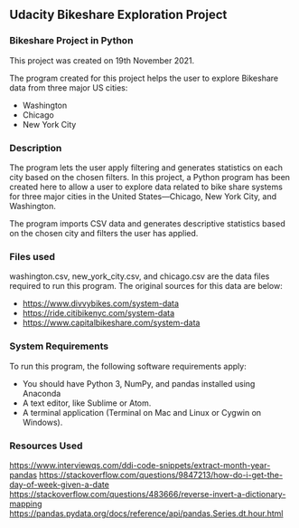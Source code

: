 ## Udacity Bikeshare Exploration Project

### Bikeshare Project in Python
This project was created on 19th November 2021.

The program created for this project helps the user to explore Bikeshare data from three major US cities:

- Washington
- Chicago
- New York City

### Description
The program lets the user apply filtering and generates statistics on each city based on the chosen filters.
In this project, a Python program has been created here to allow a user to explore data related to bike share systems for three major cities in the United States—Chicago, New York City, and Washington.

The program imports CSV data and generates descriptive statistics based on the chosen city and filters the user has applied.

### Files used
washington.csv, new_york_city.csv, and chicago.csv are the data files required to run this program.
The original sources for this data are below:
- https://www.divvybikes.com/system-data
- https://ride.citibikenyc.com/system-data
- https://www.capitalbikeshare.com/system-data

### System Requirements
To run this program, the following software requirements apply:

- You should have Python 3, NumPy, and pandas installed using Anaconda
- A text editor, like Sublime or Atom.
- A terminal application (Terminal on Mac and Linux or Cygwin on Windows).

### Resources Used
https://www.interviewqs.com/ddi-code-snippets/extract-month-year-pandas
https://stackoverflow.com/questions/9847213/how-do-i-get-the-day-of-week-given-a-date
https://stackoverflow.com/questions/483666/reverse-invert-a-dictionary-mapping
https://pandas.pydata.org/docs/reference/api/pandas.Series.dt.hour.html
